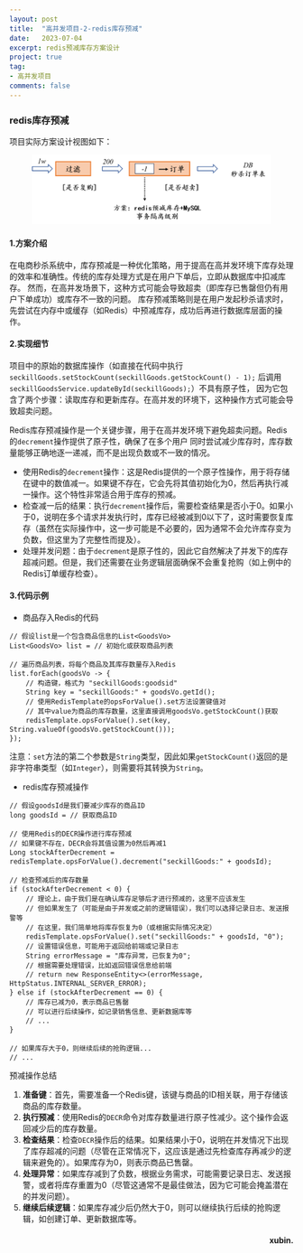 ```yaml
---
layout: post
title:  "高并发项目-2-redis库存预减"
date:   2023-07-04
excerpt: redis预减库存方案设计
project: true
tag:
- 高并发项目  
comments: false
---
```

### redis库存预减
项目实际方案设计视图如下：

<figure>
	<a href="../assets/img/picture/redis.png"><img src="../assets/img/picture/redis.png"></a>
</figure>

#### 1.方案介绍
在电商秒杀系统中，库存预减是一种优化策略，用于提高在高并发环境下库存处理的效率和准确性。传统的库存处理方式是在用户下单后，立即从数据库中扣减库存。
然而，在高并发场景下，这种方式可能会导致超卖（即库存已售罄但仍有用户下单成功）或库存不一致的问题。
库存预减策略则是在用户发起秒杀请求时，先尝试在内存中或缓存（如Redis）中预减库存，成功后再进行数据库层面的操作。

#### 2.实现细节
项目中的原始的数据库操作（如直接在代码中执行 `seckillGoods.setStockCount(seckillGoods.getStockCount() - 1);` 后调用 `seckillGoodsService.updateById(seckillGoods);`）不具有原子性，
因为它包含了两个步骤：读取库存和更新库存。在高并发的环境下，这种操作方式可能会导致超卖问题。

Redis库存预减操作是一个关键步骤，用于在高并发环境下避免超卖问题。Redis的`decrement`操作提供了原子性，确保了在多个用户
同时尝试减少库存时，库存数量能够正确地逐一递减，而不是出现负数或不一致的情况。
- 使用Redis的`decrement`操作：这是Redis提供的一个原子性操作，用于将存储在键中的数值减一。如果键不存在，它会先将其值初始化为0，然后再执行减一操作。这个特性非常适合用于库存的预减。
- 检查减一后的结果：执行`decrement`操作后，需要检查结果是否小于0。如果小于0，说明在多个请求并发执行时，库存已经被减到0以下了，这时需要恢复库存（虽然在实际操作中，这一步可能是不必要的，因为通常不会允许库存变为负数，但这里为了完整性而提及）。
- 处理并发问题：由于`decrement`是原子性的，因此它自然解决了并发下的库存超减问题。但是，我们还需要在业务逻辑层面确保不会重复抢购（如上例中的Redis订单缓存检查）。

#### 3.代码示例
- 商品存入Redis的代码

```
// 假设list是一个包含商品信息的List<GoodsVo>  
List<GoodsVo> list = // 初始化或获取商品列表  
  
// 遍历商品列表，将每个商品及其库存数量存入Redis  
list.forEach(goodsVo -> {  
    // 构造键，格式为 "seckillGoods:goodsid"  
    String key = "seckillGoods:" + goodsVo.getId();  
    // 使用RedisTemplate的opsForValue().set方法设置键值对  
    // 其中value为商品的库存数量，这里直接调用goodsVo.getStockCount()获取  
    redisTemplate.opsForValue().set(key, String.valueOf(goodsVo.getStockCount()));  
});
```

注意：`set`方法的第二个参数是`String`类型，因此如果`getStockCount()`返回的是非字符串类型（如`Integer`），则需要将其转换为`String`。
- redis库存预减操作

```
// 假设goodsId是我们要减少库存的商品ID  
long goodsId = // 获取商品ID  
  
// 使用Redis的DECR操作进行库存预减  
// 如果键不存在，DECR会将其值设置为0然后再减1  
Long stockAfterDecrement = redisTemplate.opsForValue().decrement("seckillGoods:" + goodsId);  
  
// 检查预减后的库存数量  
if (stockAfterDecrement < 0) {  
    // 理论上，由于我们是在确认库存足够后才进行预减的，这里不应该发生  
    // 但如果发生了（可能是由于并发或之前的逻辑错误），我们可以选择记录日志、发送报警等  
    // 在这里，我们简单地将库存恢复为0（或根据实际情况决定）  
    redisTemplate.opsForValue().set("seckillGoods:" + goodsId, "0");  
    // 设置错误信息，可能用于返回给前端或记录日志  
    String errorMessage = "库存异常，已恢复为0";  
    // 根据需要处理错误，比如返回错误信息给前端  
    // return new ResponseEntity<>(errorMessage, HttpStatus.INTERNAL_SERVER_ERROR);  
} else if (stockAfterDecrement == 0) {  
    // 库存已减为0，表示商品已售罄  
    // 可以进行后续操作，如记录销售信息、更新数据库等  
    // ...  
}  
  
// 如果库存大于0，则继续后续的抢购逻辑...  
// ...
```

预减操作总结

1. **准备键**：首先，需要准备一个Redis键，该键与商品的ID相关联，用于存储该商品的库存数量。
2. **执行预减**：使用Redis的`DECR`命令对库存数量进行原子性减少。这个操作会返回减少后的库存数量。
3. **检查结果**：检查`DECR`操作后的结果。如果结果小于0，说明在并发情况下出现了库存超减的问题（尽管在正常情况下，这应该是通过先检查库存再减少的逻辑来避免的）。如果库存为0，则表示商品已售罄。
4. **处理异常**：如果库存减到了负数，根据业务需求，可能需要记录日志、发送报警，或者将库存重置为0（尽管这通常不是最佳做法，因为它可能会掩盖潜在的并发问题）。
5. **继续后续逻辑**：如果库存减少后仍然大于0，则可以继续执行后续的抢购逻辑，如创建订单、更新数据库等。
<h4 align = "right">xubin.</h4>


